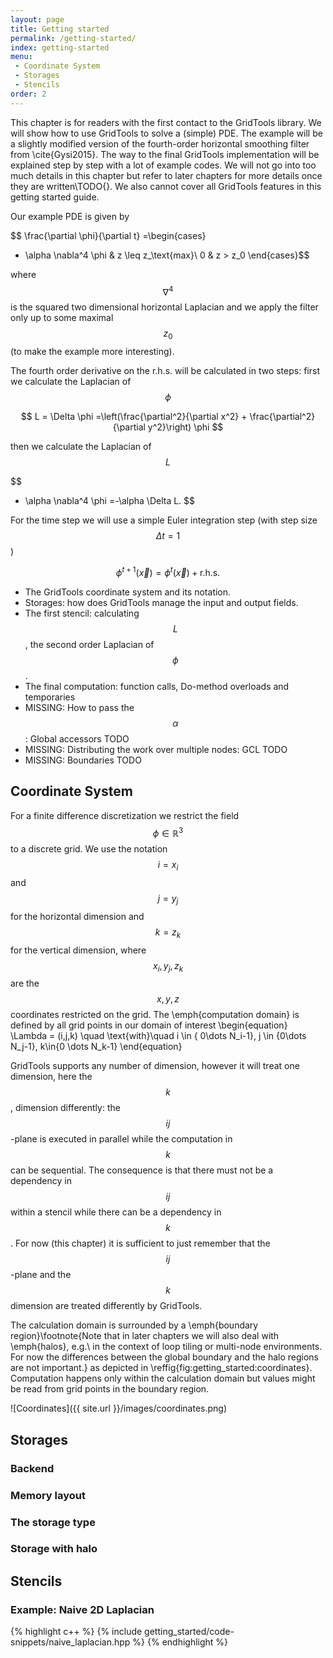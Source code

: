 ```yaml
---
layout: page
title: Getting started
permalink: /getting-started/
index: getting-started
menu:
 - Coordinate System
 - Storages
 - Stencils
order: 2
---
```


This chapter is for readers with the first contact to the GridTools library. We will show how to use GridTools to solve a 
(simple) PDE. The example will be a slightly modified version of the fourth-order horizontal smoothing 
filter from \cite{Gysi2015}. The way to the final GridTools implementation will be explained step by step with a lot of 
example codes. We will not go into too much details in this chapter but refer to later chapters 
for more details once they are written\TODO{}. We also cannot cover all GridTools features in this getting started guide.

Our example PDE is given by

$$ \frac{\partial \phi}{\partial t} =\begin{cases}
- \alpha \nabla^4 \phi & z \leq z_\text{max}\\
0 & z > z_0
\end{cases}$$

where $$\nabla^4$$ is the squared two dimensional horizontal Laplacian and we apply the filter only up to some maximal 
$$z_0$$ (to make the example more interesting).

The fourth order derivative on the r.h.s. will be calculated in two steps: first we calculate the Laplacian of $$\phi$$

$$
 L = \Delta \phi =\left(\frac{\partial^2}{\partial x^2} + \frac{\partial^2}{\partial y^2}\right) \phi
$$

then we calculate the Laplacian of $$L$$

$$
 - \alpha \nabla^4 \phi =-\alpha \Delta L.
$$

For the time step we will use a simple Euler integration step (with step size $$\Delta t = 1$$)

$$
 \phi^{t+1}(\vec x) = \phi^{t}(\vec x ) + \text{r.h.s.}
$$



* The GridTools coordinate system and its notation.
* Storages: how does GridTools manage the input and output fields.
* The first stencil: calculating $$L$$, the second order Laplacian of $$\phi$$.
* The final computation: function calls, Do-method overloads and temporaries
* MISSING: How to pass the $$\alpha$$: Global accessors TODO
* MISSING: Distributing the work over multiple nodes: GCL TODO
* MISSING: Boundaries TODO

## Coordinate System ##
For a finite difference discretization we restrict the field $$\phi \in \mathbb{R}^3$$ to a discrete grid.
We use the notation $$i = x_i$$ and $$j = y_j$$ for the horizontal dimension and $$k = z_k$$ for the vertical dimension, 
where $$x_i, y_j, z_k$$ are the $$x,y,z$$ coordinates restricted on the grid. The \emph{computation domain} is defined by 
all grid points in our domain of interest
\begin{equation}
 \Lambda = (i,j,k) \quad \text{with}\quad i \in \{ 0\dots N_i-1\}, j \in \{0\dots N_j-1\}, k\in\{0 \dots N_k-1\}
\end{equation}


GridTools supports any number of dimension, however it will treat one dimension, here the $$k$$, dimension differently: 
the $$ij$$-plane is executed in parallel while the computation in $$k$$ can be sequential. The consequence is that there 
must not be a 
dependency in $$ij$$ within a stencil while there can be a dependency in $$k$$. For now (this chapter) it is sufficient to 
just remember that the $$ij$$-plane and the $$k$$ dimension are treated differently by GridTools.

The calculation domain is surrounded by a \emph{boundary region}\footnote{Note that in later chapters we will also 
deal with \emph{halos}, e.g.\ in the context of loop tiling or multi-node environments. For now the differences 
between the global boundary and the halo regions are not important.} as depicted in 
\reffig{fig:getting_started:coordinates}. Computation happens only within the calculation domain but values might be 
read from grid points in the boundary region.


![Coordinates]({{ site.url }}/images/coordinates.png)

## Storages ##

### Backend ###

### Memory layout ###

### The storage type ###

### Storage with halo ###

## Stencils ##

### Example: Naive 2D Laplacian ###

{% highlight c++ %}
{% include getting_started/code-snippets/naive_laplacian.hpp %}
{% endhighlight %}


